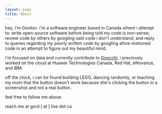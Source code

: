 ```yaml
---
layout: page
title: About
---
```


hey, i'm Gordon. i'm a software engineer based in Canada where i attempt to:
write open-source software before being told my code is non-sense; review code
by others by googling said code i don't understand; and reply to queries
regarding my poorly written code by googling afore-metioned code in an
attempt to figure out my beautiful mind.

i'm focused on data and currently contribute to [Gnocchi](http://gnocchi.xyz).
i previously worked on the cloud at Huawei Technologies Canada, Red Hat,
eNovance, and IBM.

off the clock, i can be found building LEGO, dancing randomly, or teaching my
mom that the button doesn't work because she's clicking the button in a
screenshot and not a real button.

feel free to follow me above.

reach me at gord [ at ] live dot ca
